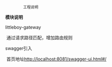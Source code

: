 			工程说明

**模块说明**



littleboy-gateway

​	通过请求路径匹配，增加路由规则

swagger引入

​	首页地址<http://localhost:8081/swagger-ui.html#/>
